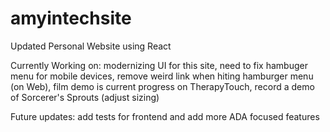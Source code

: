 # amyintechsite
Updated Personal Website using React 

Currently Working on: modernizing UI for this site, need to fix hambuger menu for mobile devices, remove weird link when hiting hamburger menu (on Web), film demo is current progress on TherapyTouch, record a demo of Sorcerer's Sprouts (adjust sizing)

Future updates: add tests for frontend and add more ADA focused features
